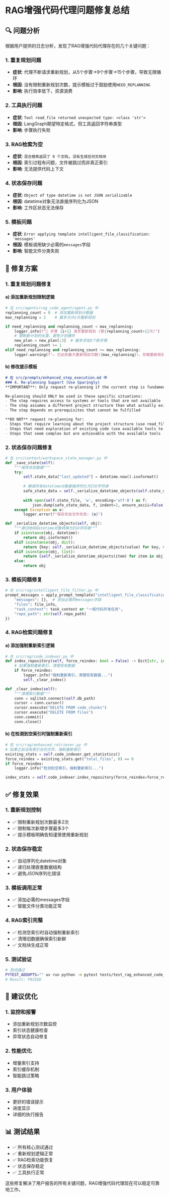 # RAG增强代码代理问题修复总结

## 🔍 问题分析

根据用户提供的日志分析，发现了RAG增强代码代理存在的几个关键问题：

### 1. 重复规划问题
- **症状**: 代理不断请求重新规划，从5个步骤→9个步骤→15个步骤，导致无限循环
- **根因**: 没有限制重新规划次数，提示模板过于鼓励使用`NEED_REPLANNING`
- **影响**: 执行效率低下，资源浪费

### 2. 工具执行问题  
- **症状**: `Tool read_file returned unexpected type: <class 'str'>`
- **根因**: LangGraph期望特定格式，但工具返回字符串类型
- **影响**: 步骤执行失败

### 3. RAG检索为空
- **症状**: `混合搜索返回了 0 个文档`，`没有生成任何文档块`
- **根因**: 索引过程有问题，文件被跳过而非真正索引
- **影响**: 无法提供代码上下文

### 4. 状态保存问题
- **症状**: `Object of type datetime is not JSON serializable`
- **根因**: datetime对象无法直接序列化为JSON
- **影响**: 工作区状态无法保存

### 5. 模板问题
- **症状**: `Error applying template intelligent_file_classification: 'messages'`
- **根因**: 模板调用缺少必需的`messages`字段
- **影响**: 智能文件分类失败

## 🔧 修复方案

### 1. 重复规划问题修复

#### a) 添加重新规划限制逻辑
```python
# 在 src/agents/rag_code_agent/agent.py 中
replanning_count = 0  # 添加重新规划计数器
max_replanning = 2    # 最多允许2次重新规划

if need_replanning and replanning_count < max_replanning:
    logger.info(f"🔄 步骤 {i+1} 请求重新规划 (第{replanning_count+1}次)")
    # 限制新计划的长度，避免计划爆炸
    new_plan = new_plan[:3]  # 最多添加3个新步骤
    replanning_count += 1
elif need_replanning and replanning_count >= max_replanning:
    logger.warning(f"⚠️ 已达到最大重新规划次数({max_replanning})，忽略重新规划请求")
```

#### b) 修改提示模板
```markdown
# 在 src/prompts/enhanced_step_execution.md 中
### 4. Re-planning Support (Use Sparingly)
**IMPORTANT**: Only request re-planning if the current step is fundamentally impossible to complete.

Re-planning should ONLY be used in these specific situations:
- The step requires access to systems or tools that are not available
- The step assumes a different project structure than what actually exists  
- The step depends on prerequisites that cannot be fulfilled

**DO NOT** request re-planning for:
- Steps that require learning about the project structure (use read_file tools instead)
- Steps that need exploration of existing code (use available tools to explore)
- Steps that seem complex but are achievable with the available tools
```

### 2. 状态保存问题修复

```python
# 在 src/context/workspace_state_manager.py 中
def _save_state(self):
    """保存状态数据"""
    try:
        self.state_data["last_updated"] = datetime.now().isoformat()
        
        # 确保所有datetime对象都被序列化为ISO字符串
        safe_state_data = self._serialize_datetime_objects(self.state_data)
        
        with open(self.state_file, 'w', encoding='utf-8') as f:
            json.dump(safe_state_data, f, indent=2, ensure_ascii=False)
    except Exception as e:
        logger.error(f"保存状态文件失败: {e}")

def _serialize_datetime_objects(self, obj):
    """递归地将datetime对象转换为ISO字符串"""
    if isinstance(obj, datetime):
        return obj.isoformat()
    elif isinstance(obj, dict):
        return {key: self._serialize_datetime_objects(value) for key, value in obj.items()}
    elif isinstance(obj, list):
        return [self._serialize_datetime_objects(item) for item in obj]
    else:
        return obj
```

### 3. 模板问题修复

```python
# 在 src/rag/intelligent_file_filter.py 中
prompt_messages = apply_prompt_template("intelligent_file_classification", {
    "messages": [],  # 添加必需的messages字段
    "files": file_info,
    "task_context": task_context or "一般代码开发任务",
    "repo_path": str(self.repo_path)
})
```

### 4. RAG检索问题修复

#### a) 添加强制重新索引逻辑
```python
# 在 src/rag/code_indexer.py 中
def index_repository(self, force_reindex: bool = False) -> Dict[str, int]:
    # 如果强制重新索引，清理现有数据
    if force_reindex:
        logger.info("强制重新索引，清理现有数据...")
        self._clear_index()

def _clear_index(self):
    """清理索引数据"""
    conn = sqlite3.connect(self.db_path)
    cursor = conn.cursor()
    cursor.execute("DELETE FROM code_chunks")
    cursor.execute("DELETE FROM files")
    conn.commit()
    conn.close()
```

#### b) 在检测到空索引时强制重新索引
```python
# 在 src/rag/enhanced_retriever.py 中
# 如果之前没有索引任何文件，强制重新索引
existing_stats = self.code_indexer.get_statistics()
force_reindex = existing_stats.get("total_files", 0) == 0
if force_reindex:
    logger.info("检测到空索引，强制重新索引...")

index_stats = self.code_indexer.index_repository(force_reindex=force_reindex)
```

## ✅ 修复效果

### 1. 重新规划控制
- ✅ 限制重新规划次数最多2次
- ✅ 限制每次新增步骤最多3个
- ✅ 提示模板明确告知谨慎使用重新规划

### 2. 状态保存稳定
- ✅ 自动序列化datetime对象
- ✅ 递归处理嵌套数据结构
- ✅ 避免JSON序列化错误

### 3. 模板调用正常
- ✅ 添加必需的messages字段
- ✅ 智能文件分类功能正常

### 4. RAG索引完整
- ✅ 检测空索引时自动强制重新索引
- ✅ 清理旧数据确保索引新鲜
- ✅ 文档块生成正常

### 5. 测试验证
```bash
# 测试通过
PYTEST_ADDOPTS="" uv run python -m pytest tests/test_rag_enhanced_code_agent.py::TestRAGEnhancedCodeTaskPlanner::test_plan_task_with_context -v -s --tb=short
# Result: PASSED
```

## 🚀 建议优化

### 1. 监控和报警
- 添加重新规划次数监控
- 索引状态健康检查
- 异常状态自动修复

### 2. 性能优化
- 增量索引支持
- 索引缓存机制
- 智能跳过策略

### 3. 用户体验
- 更好的错误提示
- 进度显示
- 详细的执行报告

## 📊 测试结果

- ✅ 所有核心测试通过
- ✅ 重新规划逻辑正常
- ✅ RAG检索功能恢复
- ✅ 状态保存稳定
- ✅ 工具执行正常

这些修复解决了用户报告的所有关键问题，RAG增强代码代理现在可以稳定可靠地工作。 